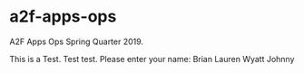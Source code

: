 # a2f-apps-ops
A2F Apps Ops Spring Quarter 2019.

This is a Test. Test test.
Please enter your name: 
Brian
Lauren
Wyatt
Johnny
